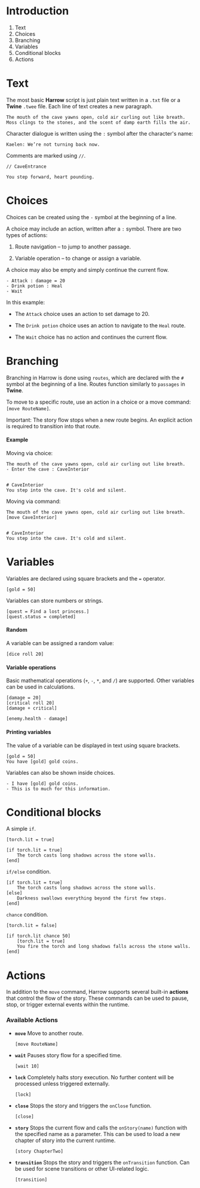 # Introduction

1) Text
2) Choices
3) Branching
4) Variables
5) Conditional blocks
6) Actions



# Text

The most basic **Harrow** script is just plain text written in a `.txt` file or a **Twine** `.twee` file. Each line of text creates a new paragraph.

```
The mouth of the cave yawns open, cold air curling out like breath. 
Moss clings to the stones, and the scent of damp earth fills the air.
```

Character dialogue is written using the `:` symbol after the character's name:

```
Kaelen: We’re not turning back now.
```

Comments are marked using `//`.

```
// CaveEntrance

You step forward, heart pounding.
```



# Choices

Choices can be created using the `-` symbol at the beginning of a line.

A choice may include an action, written after a `:` symbol.
There are two types of actions:

1. Route navigation – to jump to another passage.

2. Variable operation – to change or assign a variable.

A choice may also be empty and simply continue the current flow.

```
- Attack : damage = 20
- Drink potion : Heal
- Wait
```

In this example:

- The `Attack` choice uses an action to set damage to 20.

- The `Drink potion` choice uses an action to navigate to the `Heal` route.

- The `Wait` choice has no action and continues the current flow.



# Branching

Branching in Harrow is done using `routes`, which are declared with the `#` symbol at the beginning of a line.
Routes function similarly to `passages` in **Twine**.

To move to a specific route, use an action in a choice or a move command:
`[move RouteName]`.

Important: The story flow stops when a new route begins.
An explicit action is required to transition into that route.

#### Example

Moving via choice:

```
The mouth of the cave yawns open, cold air curling out like breath.
- Enter the cave : CaveInterior


# CaveInterior
You step into the cave. It's cold and silent.
```

Moving via command:

```
The mouth of the cave yawns open, cold air curling out like breath.
[move CaveInterior]


# CaveInterior
You step into the cave. It's cold and silent.
```



# Variables

Variables are declared using square brackets and the `=` operator.

```
[gold = 50]
```

Variables can store numbers or strings.

```
[quest = Find a lost princess.]
[quest.status = completed]
```


#### Random

A variable can be assigned a random value:

```
[dice roll 20]
```


#### Variable operations

Basic mathematical operations (`+`, `-`, `*`, and `/`) are supported. Other variables can be used in calculations.

```
[damage = 20]
[critical roll 20]
[damage + critical]

[enemy.health - damage]
```


#### Printing variables

The value of a variable can be displayed in text using square brackets.

```
[gold = 50]
You have [gold] gold coins.
```

Variables can also be shown inside choices.

```
- I have [gold] gold coins.
- This is to much for this information.
```



# Conditional blocks

A simple `if`.

```
[torch.lit = true]

[if torch.lit = true]
    The torch casts long shadows across the stone walls.
[end]
```

`if/else` condition.

```
[if torch.lit = true]
    The torch casts long shadows across the stone walls.
[else]
    Darkness swallows everything beyond the first few steps.
[end]
```

`chance` condition.

```
[torch.lit = false]

[if torch.lit chance 50]
    [torch.lit = true]
    You fire the torch and long shadows falls across the stone walls.
[end]
```


# Actions

In addition to the `move` command, Harrow supports several built-in **actions** that control the flow of the story. These commands can be used to pause, stop, or trigger external events within the runtime.

### Available Actions

* **`move`**
  Move to another route.

  ```
  [move RouteName]
  ```

* **`wait`**
  Pauses story flow for a specified time.

  ```
  [wait 10]
  ```

* **`lock`**
  Completely halts story execution. No further content will be processed unless triggered externally.

  ```
  [lock]
  ```

* **`close`**
  Stops the story and triggers the `onClose` function.

  ```
  [close]
  ```

* **`story`**
  Stops the current flow and calls the `onStory(name)` function with the specified name as a parameter.
  This can be used to load a new chapter of story into the current runtime.

  ```
  [story ChapterTwo]
  ```

* **`transition`**
  Stops the story and triggers the `onTransition` function.
  Can be used for scene transitions or other UI-related logic.

  ```
  [transition]
  ```
